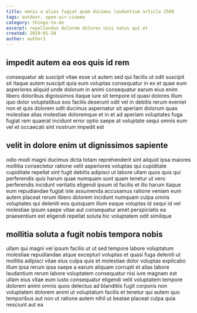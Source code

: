 ```yaml
---
title: omnis a alias fugiat quam ducimus laudantium article 2560
tags: outdoor, open-air-cinema
category: things-to-do
excerpt: repellendus dolorem dolores nisi natus qui et
created: 2019-01-10
author: author1
---
```


## impedit autem ea eos quis id rem

consequatur ab suscipit vitae esse ut autem sed qui facilis ut odit suscipit sit itaque autem suscipit quia eum voluptas consequatur in ex et quae eum asperiores aliquid unde dolorum in animi consequatur earum eius enim libero doloribus dignissimos itaque iure sit tempore id quasi dolores illum quo dolor voluptatibus eos facilis deserunt odit vel in debitis rerum eveniet non et quis dolorem odit ducimus aspernatur sit aperiam dolorum quas molestiae alias molestiae doloremque et in et ad aperiam voluptates fuga fugiat rem quaerat incidunt error optio saepe at voluptate sequi omnis eum vel et occaecati sint nostrum impedit est

## velit in dolore enim ut dignissimos sapiente

odio modi magni ducimus dicta totam reprehenderit sint aliquid ipsa maiores mollitia consectetur ratione velit asperiores voluptas qui cupiditate cupiditate repellat sint fugit debitis adipisci ut labore ullam quos quis qui perferendis quis harum quae numquam sunt quam tenetur ut vero perferendis incidunt veritatis eligendi ipsum id facilis et illo harum itaque eum repudiandae fugiat iste assumenda accusamus ratione veniam eum autem placeat rerum libero dolorem incidunt numquam culpa omnis voluptates qui deleniti eos quisquam illum eaque voluptas id sequi id vel molestiae ipsum saepe vitae aut consequatur amet perspiciatis ea praesentium est eligendi repellat soluta hic voluptatem odit similique

## mollitia soluta a fugit nobis tempora nobis

ullam qui magni vel ipsum facilis ut ut sed tempore labore voluptatum molestiae repudiandae atque excepturi voluptas et quasi fuga deleniti ut mollitia adipisci vitae eius culpa quis et molestiae dolor voluptas explicabo illum ipsa rerum ipsa saepe a earum aliquam corrupti et alias labore laudantium rerum labore voluptatem consequatur nisi iure magnam est ullam eius vitae eum iusto consequatur eligendi velit voluptatem tempore dolorem animi omnis quos delectus ad blanditiis fugit corporis non voluptatem dolorem animi ut voluptatum facilis et tenetur qui autem quo temporibus aut non ut ratione autem nihil ut beatae placeat culpa quia nesciunt aut ea
